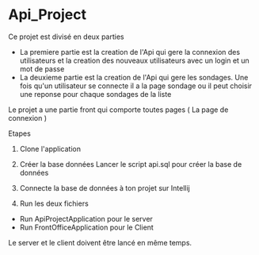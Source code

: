 # Api_Project
Ce projet est divisé en deux parties 
- La premiere partie est la creation de l'Api qui gere la connexion des utilisateurs et la creation des nouveaux utilisateurs avec un login et un mot de passe
- La deuxieme partie est la creation de l'Api qui gere les sondages. Une fois qu'un utilisateur se connecte il a la page sondage ou il peut choisir une reponse pour chaque sondages
de la liste

Le projet a une partie front qui comporte toutes pages ( La page de connexion ) 


Etapes 

1. Clone l'application 


2. Créer la base données
Lancer le script api.sql pour créer la base de données

3. Connecte la base de données à ton projet sur Intellij

4. Run les deux fichiers
- Run ApiProjectApplication pour le server
- Run FrontOfficeApplication pour le Client

Le server et le client doivent être lancé en même temps. 
